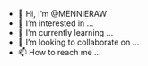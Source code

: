 - 👋 Hi, I’m @MENNIERAW
- 👀 I’m interested in ...
- 🌱 I’m currently learning ...
- 💞️ I’m looking to collaborate on ...
- 📫 How to reach me ...

<!---
MENNIERAW/MENNIERAW is a ✨ special ✨ repository because its `README.md` (this file) appears on your GitHub profile.
You can click the Preview link to take a look at your changes.
--->
